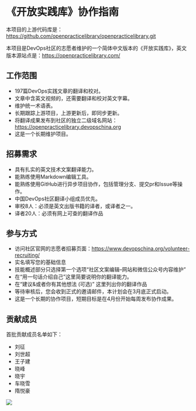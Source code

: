 # 《开放实践库》协作指南

本项目的上游代码库是：<https://github.com/openpracticelibrary/openpracticelibrary.git>

本项目是DevOps社区的志愿者维护的一个简体中文版本的《开放实践库》，英文版本源站点是：<https://openpracticelibrary.com/>

## 工作范围

- 197篇DevOps实践文章的翻译和校对。
- 文章中含英文视频的，还需要翻译和校对英文字幕。
- 维护统一术语表。
- 长期跟踪上游项目，上游更新后，即同步更新。
- 将翻译成果发布到社区的独立二级域名网站：<https://openpracticelibrary.devopschina.org>
- 这是一个长期维护项目。

## 招募需求

- 具有扎实的英文技术文案翻译能力。
- 能熟练使用Markdown编辑工具。
- 能熟练使用GitHub进行异步项目协作，包括管理分支、提交pr和Issue等操作。
- 中国DevOps社区翻译小组成员优先。
- 审校8人：必须是英文出版书籍的译者，或译者之一。
- 译者20人：必须有网上可查的翻译作品

## 参与方式

- 访问社区官网的志愿者招募页面：<https://www.devopschina.org/volunteer-recruiting/>
- 实名填写您的基础信息
- 技能概述部分只选择第一个选项“社区文案编辑–网站和微信公众号内容维护”
- 在“用一句话介绍自己”这里简要说明你的翻译能力。
- 在“建议&或者你有其他想法 (可选)” 这里列出你的翻译作品
- 等待审核后，您会收到正式的邀请邮件，本计划会在3月底正式启动。
- 这是一个长期的协作项目，短期目标是在4月份开始每周发布协作成果。

## 贡献成员

首批贡献成员名单如下：

- 刘征
- 刘世超
- 王子建
- 晓峰
- 晓宇
- 车晓雪
- 隋悦豪


<a href="https://github.com/devopschina/openpracticelibrary-cn/graphs/contributors">
  <img src="https://contrib.rocks/image?repo=devopschina/openpracticelibrary-cn" />
</a>
